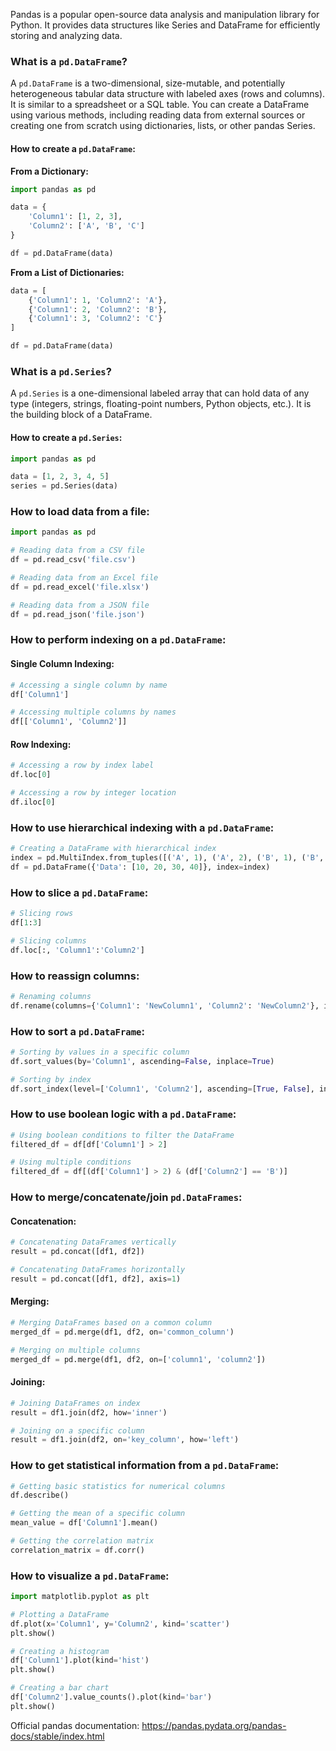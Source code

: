 Pandas is a popular open-source data analysis and manipulation library for Python. It provides data structures like Series and DataFrame for efficiently storing and analyzing data.

### What is a `pd.DataFrame`?

A `pd.DataFrame` is a two-dimensional, size-mutable, and potentially heterogeneous tabular data structure with labeled axes (rows and columns).
It is similar to a spreadsheet or a SQL table. You can create a DataFrame using various methods, including reading data from external sources
or creating one from scratch using dictionaries, lists, or other pandas Series.

#### How to create a `pd.DataFrame`:

**From a Dictionary:**
```python
import pandas as pd

data = {
    'Column1': [1, 2, 3],
    'Column2': ['A', 'B', 'C']
}

df = pd.DataFrame(data)
```

**From a List of Dictionaries:**
```python
data = [
    {'Column1': 1, 'Column2': 'A'},
    {'Column1': 2, 'Column2': 'B'},
    {'Column1': 3, 'Column2': 'C'}
]

df = pd.DataFrame(data)
```

### What is a `pd.Series`?

A `pd.Series` is a one-dimensional labeled array that can hold data of any type (integers, strings, floating-point numbers, Python objects, etc.).
It is the building block of a DataFrame.

#### How to create a `pd.Series`:

```python
import pandas as pd

data = [1, 2, 3, 4, 5]
series = pd.Series(data)
```

### How to load data from a file:

```python
import pandas as pd

# Reading data from a CSV file
df = pd.read_csv('file.csv')

# Reading data from an Excel file
df = pd.read_excel('file.xlsx')

# Reading data from a JSON file
df = pd.read_json('file.json')
```

### How to perform indexing on a `pd.DataFrame`:

#### Single Column Indexing:
```python
# Accessing a single column by name
df['Column1']

# Accessing multiple columns by names
df[['Column1', 'Column2']]
```

#### Row Indexing:
```python
# Accessing a row by index label
df.loc[0]

# Accessing a row by integer location
df.iloc[0]
```

### How to use hierarchical indexing with a `pd.DataFrame`:

```python
# Creating a DataFrame with hierarchical index
index = pd.MultiIndex.from_tuples([('A', 1), ('A', 2), ('B', 1), ('B', 2)], names=['Letter', 'Number'])
df = pd.DataFrame({'Data': [10, 20, 30, 40]}, index=index)
```

### How to slice a `pd.DataFrame`:

```python
# Slicing rows
df[1:3]

# Slicing columns
df.loc[:, 'Column1':'Column2']
```

### How to reassign columns:

```python
# Renaming columns
df.rename(columns={'Column1': 'NewColumn1', 'Column2': 'NewColumn2'}, inplace=True)
```

### How to sort a `pd.DataFrame`:

```python
# Sorting by values in a specific column
df.sort_values(by='Column1', ascending=False, inplace=True)

# Sorting by index
df.sort_index(level=['Column1', 'Column2'], ascending=[True, False], inplace=True)
```

### How to use boolean logic with a `pd.DataFrame`:

```python
# Using boolean conditions to filter the DataFrame
filtered_df = df[df['Column1'] > 2]

# Using multiple conditions
filtered_df = df[(df['Column1'] > 2) & (df['Column2'] == 'B')]
```

### How to merge/concatenate/join `pd.DataFrames`:

#### Concatenation:
```python
# Concatenating DataFrames vertically
result = pd.concat([df1, df2])

# Concatenating DataFrames horizontally
result = pd.concat([df1, df2], axis=1)
```

#### Merging:
```python
# Merging DataFrames based on a common column
merged_df = pd.merge(df1, df2, on='common_column')

# Merging on multiple columns
merged_df = pd.merge(df1, df2, on=['column1', 'column2'])
```

#### Joining:
```python
# Joining DataFrames on index
result = df1.join(df2, how='inner')

# Joining on a specific column
result = df1.join(df2, on='key_column', how='left')
```

### How to get statistical information from a `pd.DataFrame`:

```python
# Getting basic statistics for numerical columns
df.describe()

# Getting the mean of a specific column
mean_value = df['Column1'].mean()

# Getting the correlation matrix
correlation_matrix = df.corr()
```

### How to visualize a `pd.DataFrame`:

```python
import matplotlib.pyplot as plt

# Plotting a DataFrame
df.plot(x='Column1', y='Column2', kind='scatter')
plt.show()

# Creating a histogram
df['Column1'].plot(kind='hist')
plt.show()

# Creating a bar chart
df['Column2'].value_counts().plot(kind='bar')
plt.show()
```

Official pandas documentation: https://pandas.pydata.org/pandas-docs/stable/index.html

